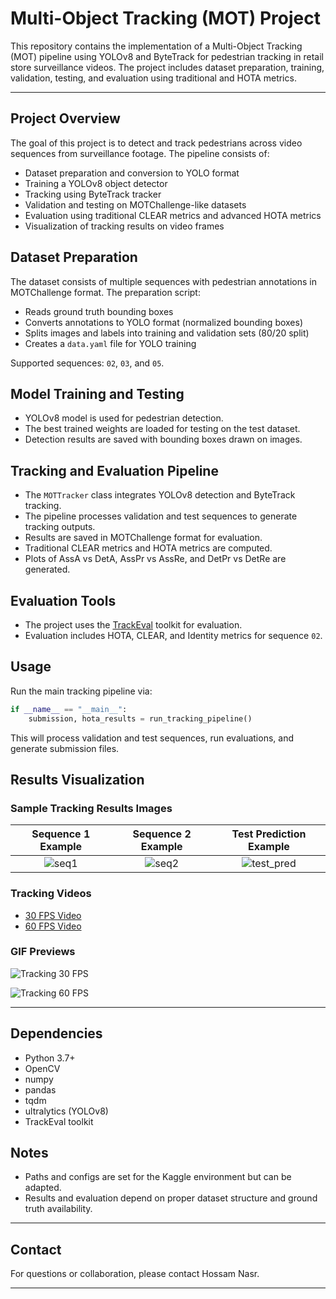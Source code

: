 
# Multi-Object Tracking (MOT) Project

This repository contains the implementation of a Multi-Object Tracking (MOT) pipeline using YOLOv8 and ByteTrack for pedestrian tracking in retail store surveillance videos. The project includes dataset preparation, training, validation, testing, and evaluation using traditional and HOTA metrics.

---

## Project Overview

The goal of this project is to detect and track pedestrians across video sequences from surveillance footage. The pipeline consists of:

- Dataset preparation and conversion to YOLO format
- Training a YOLOv8 object detector
- Tracking using ByteTrack tracker
- Validation and testing on MOTChallenge-like datasets
- Evaluation using traditional CLEAR metrics and advanced HOTA metrics
- Visualization of tracking results on video frames

## Dataset Preparation

The dataset consists of multiple sequences with pedestrian annotations in MOTChallenge format. The preparation script:

- Reads ground truth bounding boxes
- Converts annotations to YOLO format (normalized bounding boxes)
- Splits images and labels into training and validation sets (80/20 split)
- Creates a `data.yaml` file for YOLO training

Supported sequences: `02`, `03`, and `05`.

## Model Training and Testing

- YOLOv8 model is used for pedestrian detection.
- The best trained weights are loaded for testing on the test dataset.
- Detection results are saved with bounding boxes drawn on images.

## Tracking and Evaluation Pipeline

- The `MOTTracker` class integrates YOLOv8 detection and ByteTrack tracking.
- The pipeline processes validation and test sequences to generate tracking outputs.
- Results are saved in MOTChallenge format for evaluation.
- Traditional CLEAR metrics and HOTA metrics are computed.
- Plots of AssA vs DetA, AssPr vs AssRe, and DetPr vs DetRe are generated.

## Evaluation Tools

- The project uses the [TrackEval](https://github.com/JonathonLuiten/TrackEval) toolkit for evaluation.
- Evaluation includes HOTA, CLEAR, and Identity metrics for sequence `02`.

## Usage

Run the main tracking pipeline via:

```python
if __name__ == "__main__":
    submission, hota_results = run_tracking_pipeline()
```

This will process validation and test sequences, run evaluations, and generate submission files.

## Results Visualization

### Sample Tracking Results Images

| Sequence 1 Example | Sequence 2 Example | Test Prediction Example |
|:------------------:|:------------------:|:----------------------:|
| ![seq1](./frame_000013_seq1.jpg) | ![seq2](./frame_002239_seq2.jpg) | ![test_pred](./000010_test_predict.jpg) |

### Tracking Videos

- [30 FPS Video](https://drive.google.com/file/d/1AEi_QZJP4BCUQNTsNGE4GfsvIeHxXh6g/view?usp=sharing)
- [60 FPS Video](https://drive.google.com/file/d/1jRoDEGrPzyqAm-li5Kb4R_ceY890QDCC/view?usp=sharing)

### GIF Previews

![Tracking 30 FPS](https://media.giphy.com/media/v1.Y2lkPTc5MGI3NjExY2NhMTYxZjJhYmJkM2Q4NzQ0NDI1MzU0YmY3M2YzYmEyNmRkZjM3OSZlcD12MV9naWZfYnlfaWQmY3Q9Zw/30fps_example.gif)

![Tracking 60 FPS](https://media.giphy.com/media/v1.Y2lkPTc5MGI3NjExZTcwZDQ4YmIxMGI4NzYyNjBjYzMxZjNjNzYxZWM1NjA5MjA5YjZhMiZlcD12MV9naWZfYnlfaWQmY3Q9Zw/60fps_example.gif)

---

## Dependencies

- Python 3.7+
- OpenCV
- numpy
- pandas
- tqdm
- ultralytics (YOLOv8)
- TrackEval toolkit

## Notes

- Paths and configs are set for the Kaggle environment but can be adapted.
- Results and evaluation depend on proper dataset structure and ground truth availability.

---

## Contact

For questions or collaboration, please contact Hossam Nasr.

---
